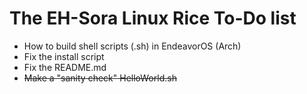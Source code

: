 # The EH-Sora Linux Rice To-Do list
*   How to build shell scripts (.sh) in EndeavorOS (Arch)
*   Fix the install script
*   Fix the README.md
*   <s>Make a "sanity check" HelloWorld.sh</s>
